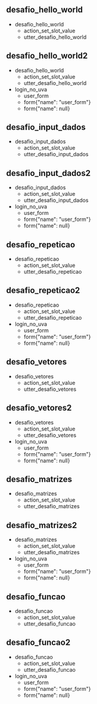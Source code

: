 ## desafio_hello_world
* desafio_hello_world
	- action_set_slot_value
    - utter_desafio_hello_world

## desafio_hello_world2
* desafio_hello_world
	- action_set_slot_value
    - utter_desafio_hello_world
* login_no_uva
	- user_form
	- form{"name": "user_form"}
	- form{"name": null}


## desafio_input_dados
* desafio_input_dados
	- action_set_slot_value
    - utter_desafio_input_dados

## desafio_input_dados2
* desafio_input_dados
	- action_set_slot_value
    - utter_desafio_input_dados
* login_no_uva
	- user_form
	- form{"name": "user_form"}
	- form{"name": null}


## desafio_repeticao
* desafio_repeticao
	- action_set_slot_value
    - utter_desafio_repeticao

## desafio_repeticao2
* desafio_repeticao
	- action_set_slot_value
    - utter_desafio_repeticao
* login_no_uva
	- user_form
	- form{"name": "user_form"}
	- form{"name": null}


## desafio_vetores
* desafio_vetores
	- action_set_slot_value
    - utter_desafio_vetores

## desafio_vetores2
* desafio_vetores
	- action_set_slot_value
    - utter_desafio_vetores
* login_no_uva
	- user_form
	- form{"name": "user_form"}
	- form{"name": null}


## desafio_matrizes
* desafio_matrizes
	- action_set_slot_value
    - utter_desafio_matrizes

## desafio_matrizes2
* desafio_matrizes
	- action_set_slot_value
    - utter_desafio_matrizes
* login_no_uva
	- user_form
	- form{"name": "user_form"}
	- form{"name": null}


## desafio_funcao
* desafio_funcao
	- action_set_slot_value
    - utter_desafio_funcao

## desafio_funcao2
* desafio_funcao
	- action_set_slot_value
    - utter_desafio_funcao
* login_no_uva
	- user_form
	- form{"name": "user_form"}
	- form{"name": null}
